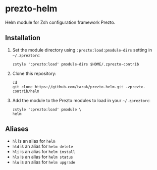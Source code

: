 # prezto-helm

Helm module for Zsh configuration framework Prezto.

## Installation

1. Set the module directory using `:prezto:load:pmodule-dirs` setting in `~/.zpreztorc`:
    ```
    zstyle ':prezto:load' pmodule-dirs $HOME/.zprezto-contrib
    ```

2. Clone this repository:
    ```
    cd
    git clone https://github.com/tarak/prezto-helm.git .zprezto-contrib/helm
    ```

3. Add the module to the Prezto modules to load in your `~/.zpreztorc`:
    ```
    zstyle ':prezto:load' pmodule \
    helm
    ```

## Aliases

- `hl` is an alias for `helm`
- `hld` is an alias for `helm delete`
- `hli` is an alias for `helm install`
- `hls` is an alias for `helm status`
- `hlu` is an alias for `helm upgrade`
